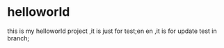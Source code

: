# helloworld
this is my helloworld project ,it is just for test;en en ,it is for update test in branch;
